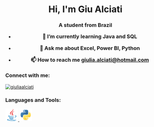 <h1 align="center">Hi, I'm Giu Alciati</h1>
<h3 align="center">A student from Brazil

- 🌱 I’m currently learning **Java and SQL**

- 💬 Ask me about **Excel, Power BI, Python**

- 📫 How to reach me **giulia.alciati@hotmail.com**

<h3 align="left">Connect with me:</h3>
<p align="left">
<a href="https://linkedin.com/in/giuliaalciati" target="blank"><img align="center" src="https://raw.githubusercontent.com/rahuldkjain/github-profile-readme-generator/master/src/images/icons/Social/linked-in-alt.svg" alt="giuliaalciati" height="30" width="40" /></a>
</p>

<h3 align="left">Languages and Tools:</h3>
<p align="left"> <a href="https://www.java.com" target="_blank" rel="noreferrer"> <img src="https://raw.githubusercontent.com/devicons/devicon/master/icons/java/java-original.svg" alt="java" width="40" height="40"/> </a> <a href="https://www.python.org" target="_blank" rel="noreferrer"> <img src="https://raw.githubusercontent.com/devicons/devicon/master/icons/python/python-original.svg" alt="python" width="40" height="40"/> </a> </p>

